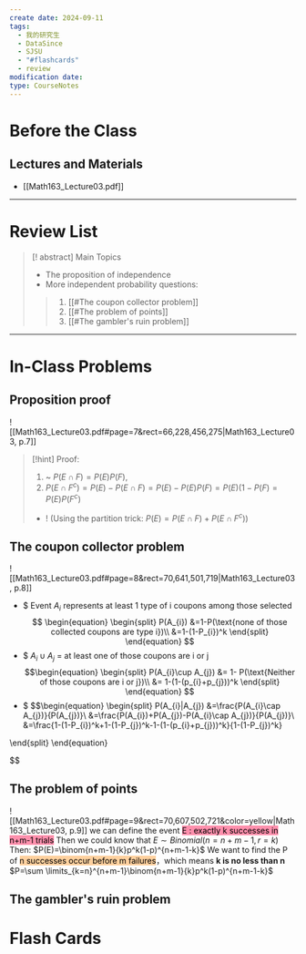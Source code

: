 ```yaml
---
create date: 2024-09-11
tags:
  - 我的研究生
  - DataSince
  - SJSU
  - "#flashcards"
  - review
modification date: 
type: CourseNotes
---
```


# Before the Class
## Lectures and Materials
- [[Math163_Lecture03.pdf]]
---
# Review List
>[! abstract] Main Topics
>- The proposition of independence
>- More independent probability questions:
>> 1. [[#The coupon collector problem]]
>> 2. [[#The problem of points]]
>> 3. [[#The gambler's ruin problem]]

---
# In-Class Problems        
## Proposition proof
![[Math163_Lecture03.pdf#page=7&rect=66,228,456,275|Math163_Lecture03, p.7]]
>[!hint] Proof:
> 1. ~ $P(E\cap F)=P(E)P(F)$,
> 2.  $P(E\cap F^c)=P(E)-P(E\cap F)=P(E)-P(E)P(F)=P(E)(1-P(F)=P(E)P(F^c)$ 
> 	- ! (Using the partition trick: $P(E)=P(E\cap F)+P(E\cap F^c)$)

## The coupon collector problem

![[Math163_Lecture03.pdf#page=8&rect=70,641,501,719|Math163_Lecture03, p.8]]
- $ Event $A_{i}$ represents at least 1 type of i coupons among those selected $$
\begin{equation}
\begin{split}
P(A_{i})
&=1-P(\text{none of those collected coupons are type i})\\
&=1-(1-P_{i})^k
\end{split}
\end{equation}
$$
- $ $A_{i}\cup A_{j}$ = at least one of those coupons are i or j $$\begin{equation}
\begin{split}
P(A_{i}\cup A_{j}) 
&= 1- P(\text{Neither of those coupons are i or j})\\
&= 1-(1-(p_{i}+p_{j}))^k
\end{split}
\end{equation}
$$
- $ $$\begin{equation}
\begin{split}
P(A_{i}|A_{j})
&=\frac{P(A_{i}\cap A_{j})}{P(A_{j})}\\
&=\frac{P(A_{i})+P(A_{j})-P(A_{i}\cap A_{j})}{P(A_{j})}\\
&=\frac{1-(1-P_{i})^k+1-(1-P_{j})^k-1-(1-(p_{i}+p_{j}))^k}{1-(1-P_{j})^k}

\end{split}
\end{equation}

$$


## The problem of points
![[Math163_Lecture03.pdf#page=9&rect=70,607,502,721&color=yellow|Math163_Lecture03, p.9]]
we can define the event <mark style="background: #FF5582A6;">E : exactly k successes in n+m-1 trials</mark>
Then we could know that $E\sim Binomial(n=n+m-1,r=k)$
Then:
	$P(E)=\binom{n+m-1}{k}p^k(1-p)^{n+m-1-k}$
We want to find the P of <mark style="background: #FFB86CA6;">n successes occur before m failures</mark>，which means **k is no less than n** 
$P=\sum \limits_{k=n}^{n+m-1}\binom{n+m-1}{k}p^k(1-p)^{n+m-1-k}$
## The gambler's ruin problem

# Flash Cards
